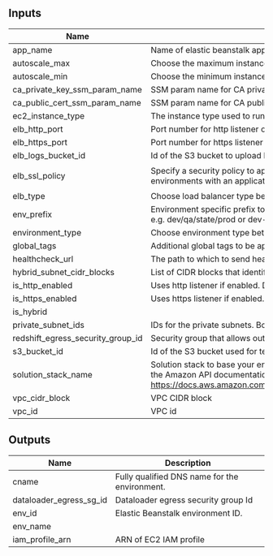 ## Inputs

| Name | Description | Type | Default | Required |
|------|-------------|:----:|:-----:|:-----:|
| app\_name | Name of elastic beanstalk application that already exists | string | `"dataloader"` | no |
| autoscale\_max | Choose the maximum instances to be used by load balancer | string | `"2"` | no |
| autoscale\_min | Choose the minimum instances to be used by load balancer | string | `"1"` | no |
| ca\_private\_key\_ssm\_param\_name | SSM param name for CA private key | string | n/a | yes |
| ca\_public\_cert\_ssm\_param\_name | SSM param name for CA public cert | string | n/a | yes |
| ec2\_instance\_type | The instance type used to run the application | string | `"t2.micro"` | no |
| elb\_http\_port | Port number for http listener on ELB | string | `"8080"` | no |
| elb\_https\_port | Port number for https listener on ELB | string | `"443"` | no |
| elb\_logs\_bucket\_id | Id of the S3 bucket to upload ELB access logs to | string | n/a | yes |
| elb\_ssl\_policy | Specify a security policy to apply to the listener. This option is only applicable to environments with an application load balancer. | string | `"ELBSecurityPolicy-TLS-1-2-Ext-2018-06"` | no |
| elb\_type | Choose load balancer type between classic, application or network | string | `"application"` | no |
| env\_prefix | Environment specific prefix to uniquely identify resources for an environment. e.g. dev/qa/state/prod or dev-joe | string | n/a | yes |
| environment\_type | Choose environment type between SingleInstance or LoadBalanced | string | `"LoadBalanced"` | no |
| global\_tags | Additional global tags to be applied to created resources | map | n/a | yes |
| healthcheck\_url | The path to which to send health check requests | string | `"/health"` | no |
| hybrid\_subnet\_cidr\_blocks | List of CIDR blocks that identify hybrid subnet. Generally 10.0.0.0/8 | list | `<list>` | no |
| is\_http\_enabled | Uses http listener if enabled. Default is false. | string | `"false"` | no |
| is\_https\_enabled | Uses https listener if enabled. Default is true | string | `"true"` | no |
| is\_hybrid |  | string | `"false"` | no |
| private\_subnet\_ids | IDs for the private subnets. Both EC2 and ELB will be hosted in private subnets. | list | n/a | yes |
| redshift\_egress\_security\_group\_id | Security group that allows outbound access to data subnets on RedShift port | string | n/a | yes |
| s3\_bucket\_id | Id of the S3 bucket used for temp storage | string | n/a | yes |
| solution\_stack\_name | Solution stack to base your environment off of. Example stacks can be found in the Amazon API documentation: https://docs.aws.amazon.com/elasticbeanstalk/latest/dg/concepts.platforms.html | string | `"64bit Amazon Linux 2018.03 v2.9.2 running Java 8"` | no |
| vpc\_cidr\_block | VPC CIDR block | string | n/a | yes |
| vpc\_id | VPC id | string | n/a | yes |

## Outputs

| Name | Description |
|------|-------------|
| cname | Fully qualified DNS name for the environment. |
| dataloader\_egress\_sg\_id | Dataloader egress security group Id |
| env\_id | Elastic Beanstalk environment ID. |
| env\_name |  |
| iam\_profile\_arn | ARN of EC2 IAM profile |

